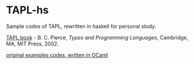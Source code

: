 # TAPL-hs
Sample codes of TAPL, rewritten in haskell for personal study.

[TAPL book](http://www.cis.upenn.edu/~bcpierce/tapl/main.html) \- B. C. Pierce, *Types and Programming Languages*, Cambridge, MA, MIT Press, 2002.  


[original examples codes, written in OCaml](http://www.cis.upenn.edu/~bcpierce/tapl/checkers/)


